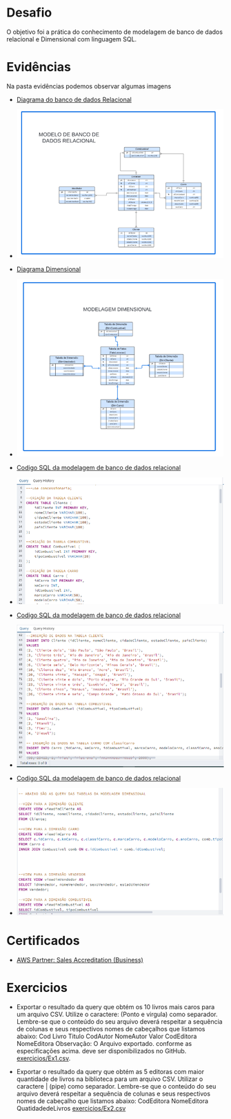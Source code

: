 # Desafio

O objetivo foi a prática do conhecimento de modelagem de banco de dados relacional e Dimensional com linguagem SQL.

</div>

# Evidências

Na pasta evidências podemos observar algumas imagens

- [Diagrama do banco de dados Relacional](https://github.com/rafaelkabata/ProgramaBolsasPB/blob/main/Sprint%202/evidencias/Diagrama_BDRelacional.png)
- ![Diagrama](./evidencias/Diagrama_BDRelacional.png)
  
- [Diagrama Dimensional](https://github.com/rafaelkabata/ProgramaBolsasPB/blob/main/Sprint%202/evidencias/Diagrama_dimensional.png)
- ![Diagrama](./evidencias/Diagrama_dimensional.png)
 - [Codigo SQL da modelagem de banco de dados relacional](https://github.com/rafaelkabata/ProgramaBolsasPB/blob/main/Sprint%202/evidencias/codigo.png)
 - ![Diagrama](./evidencias/codigo.png)

- [Codigo SQL da modelagem de banco de dados relacional](https://github.com/rafaelkabata/ProgramaBolsasPB/blob/main/Sprint%202/evidencias/codigo2.png)
- ![Diagrama](./evidencias/codigo2.png)

- [Codigo SQL da modelagem de banco de dados relacional](https://github.com/rafaelkabata/ProgramaBolsasPB/blob/main/Sprint%202/evidencias/codigo3.png)
- ![Diagrama](./evidencias/codigo3.png)


</div>

# Certificados

- [AWS Partner: Sales Accreditation (Business)](https://github.com/rafaelkabata/ProgramaBolsasPB/blob/main/Sprint%202/certificados/13660_3_5266074_1712335956_AWS%20Course%20Completion%20Certificate.pdf)

</div>

# Exercicios


- Exportar o resultado da query que obtém os 10 livros mais caros para um arquivo CSV. Utilize o caractere: (Ponto e virgula) como separador. Lembre-se que o conteúdo do seu arquivo deverá respeitar a sequência de colunas e seus respectivos nomes de cabeçalhos que listamos abaixo:
Cod Livro
Titulo
CodAutor
NomeAutor
Valor
CodEditora
NomeEditora
Observação: O Arquivo exportado. conforme as especificações acima. deve ser disponibilizados no GitHub. [exercicios/Ex1.csv](https://github.com/rafaelkabata/ProgramaBolsasPB/blob/main/Sprint%202/exercicios/Ex1.csv).

- Exportar o resultado da query que obtém as 5 editoras com maior quantidade de livros na biblioteca para um arquivo CSV. Utilizar o caractere | (pipe) como separador. Lembre-se que o conteúdo do seu arquivo deverá respeitar a sequência de colunas e seus respectivos nomes de cabeçalho que listamos abaixo:
CodEditora
NomeEditora
QuatidadedeLivros [exercicios/Ex2.csv](https://github.com/rafaelkabata/ProgramaBolsasPB/blob/main/Sprint%202/exercicios/Ex2.csv)
